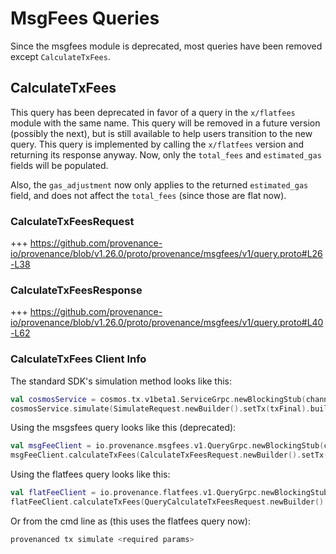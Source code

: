 # MsgFees Queries

Since the msgfees module is deprecated, most queries have been removed except `CalculateTxFees`.

## CalculateTxFees

This query has been deprecated in favor of a query in the `x/flatfees` module with the same name.
This query will be removed in a future version (possibly the next), but is still available to help users transition to the new query.
This query is implemented by calling the `x/flatfees` version and returning its response anyway.
Now, only the `total_fees` and `estimated_gas` fields will be populated.

Also, the `gas_adjustment` now only applies to the returned `estimated_gas` field, and does not affect the `total_fees` (since those are flat now).

### CalculateTxFeesRequest

+++ https://github.com/provenance-io/provenance/blob/v1.26.0/proto/provenance/msgfees/v1/query.proto#L26-L38

### CalculateTxFeesResponse

+++ https://github.com/provenance-io/provenance/blob/v1.26.0/proto/provenance/msgfees/v1/query.proto#L40-L62

### CalculateTxFees Client Info

The standard SDK's simulation method looks like this:

```kotlin
val cosmosService = cosmos.tx.v1beta1.ServiceGrpc.newBlockingStub(channel)
cosmosService.simulate(SimulateRequest.newBuilder().setTx(txFinal).build()).gasInfo.gasUsed
```

Using the msgsfees query looks like this (deprecated):

```kotlin
val msgFeeClient = io.provenance.msgfees.v1.QueryGrpc.newBlockingStub(channel)
msgFeeClient.calculateTxFees(CalculateTxFeesRequest.newBuilder().setTx(txFinal).build())
```

Using the flatfees query looks like this:

```kotlin
val flatFeeClient = io.provenance.flatfees.v1.QueryGrpc.newBlockingStub(channel)
flatFeeClient.calculateTxFees(QueryCalculateTxFeesRequest.newBuilder().setTx(txFinal).build())
```

Or from the cmd line as (this uses the flatfees query now):

```bash
provenanced tx simulate <required params>
```
